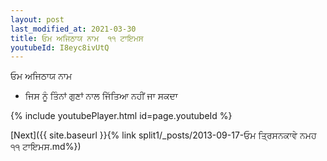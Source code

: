 ```yaml
---
layout: post
last_modified_at: 2021-03-30
title: ਓਮ ਅਜਿਠਾਯ ਨਾਮ  ੧੧ ਟਾਇਮਸ
youtubeId: I8eyc8ivUtQ
---
```

 
 
 ਓਮ ਅਜਿਠਾਯ ਨਾਮ   
 
 -  ਜਿਸ ਨੂੰ ਤਿੰਨਾਂ ਗੁਣਾਂ ਨਾਲ ਜਿੱਤਿਆ ਨਹੀਂ ਜਾ ਸਕਦਾ 
 
  
 
  
 
 
 
 
 
 


{% include youtubePlayer.html id=page.youtubeId %}
 
[Next]({{ site.baseurl }}{% link  split1/_posts/2013-09-17-ਓਮ ਤ੍ਰਿਸਨਕਾਵੇ ਨਮਹ ੧੧ ਟਾਇਮਸ.md%})
 
